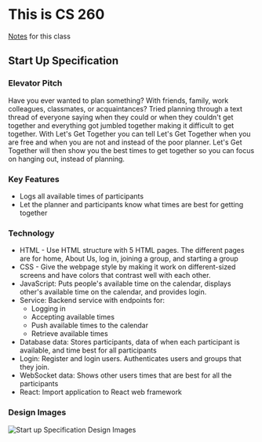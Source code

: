 # This is CS 260
[Notes](https://github.com/MarySeeley/cs260Fall2023/blob/main/notes.md) for this class

## Start Up Specification
### Elevator Pitch
Have you ever wanted to plan something? With friends, family, work colleagues, classmates, or acquaintances? Tried planning through a text thread of everyone saying when they could or when they couldn't get together and everything got jumbled together making it difficult to get together. With Let's Get Together you can tell Let's Get Together when you are free and when you are not and instead of the poor planner. Let's Get Together will then show you the best times to get together so you can focus on hanging out, instead of planning.

### Key Features
- Logs all available times of participants
- Let the planner and participants know what times are best for getting together

### Technology
- HTML - Use HTML structure with 5 HTML pages. The different pages are for home, About Us, log in, joining a group, and starting a group
- CSS - Give the webpage style by making it work on different-sized screens and have colors that contrast well with each other.
- JavaScript: Puts people's available time on the calendar, displays other's available time on the calendar, and provides login.
- Service: Backend service with endpoints for:
  - Logging in
  - Accepting available times
  - Push available times to the calendar
  - Retrieve available times
- Database data: Stores participants, data of when each participant is available, and time best for all participants
- Login: Register and login users. Authenticates users and groups that they join.
- WebSocket data: Shows other users times that are best for all the participants
- React: Import application to React web framework

### Design Images
![Start up Specification Design Images](https://github.com/MarySeeley/cs260Fall2023/assets/128410544/b63a26be-f03a-4bda-a52b-debdbefc2e9a)

